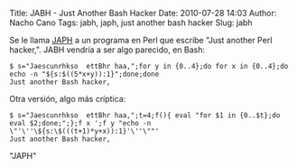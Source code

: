 Title: JABH - Just Another Bash Hacker
Date: 2010-07-28 14:03
Author: Nacho Cano
Tags: jabh, japh, just another bash hacker
Slug: jabh

Se le llama [JAPH][] a un programa en Perl que escribe "Just another
Perl hacker,". JABH vendría a ser algo parecido, en Bash:

    $ s="Jaescunrhkso  ettBhr haa,";for y in {0..4};do for x in {0..4};do echo -n "${s:$((5*x+y)):1}";done;done
    Just another Bash hacker,

Otra versión, algo más críptica:

    $ s="Jaescunrhkso  ettBhr haa,";t=4;f(){ eval "for $1 in {0..$t};do eval $2;done;";};f x ';f y "echo -n \"'\''\${s:\$(((t+1)*y+x)):1}'\''\""'
    Just another Bash hacker,

  [JAPH]: http://en.wikipedia.org/wiki/Just_another_Perl_hacker "JAPH"
    "JAPH"
